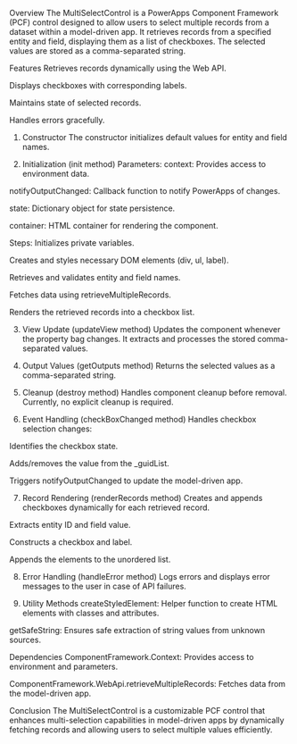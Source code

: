Overview
The MultiSelectControl is a PowerApps Component Framework (PCF) control designed to allow users to select multiple records from a dataset within a model-driven app. It retrieves records from a specified entity and field, displaying them as a list of checkboxes. The selected values are stored as a comma-separated string.

Features
Retrieves records dynamically using the Web API.

Displays checkboxes with corresponding labels.

Maintains state of selected records.

Handles errors gracefully.

1. Constructor
The constructor initializes default values for entity and field names.

2. Initialization (init method)
Parameters:
context: Provides access to environment data.

notifyOutputChanged: Callback function to notify PowerApps of changes.

state: Dictionary object for state persistence.

container: HTML container for rendering the component.

Steps:
Initializes private variables.

Creates and styles necessary DOM elements (div, ul, label).

Retrieves and validates entity and field names.

Fetches data using retrieveMultipleRecords.

Renders the retrieved records into a checkbox list.

3. View Update (updateView method)
Updates the component whenever the property bag changes. It extracts and processes the stored comma-separated values.

4. Output Values (getOutputs method)
Returns the selected values as a comma-separated string.

5. Cleanup (destroy method)
Handles component cleanup before removal. Currently, no explicit cleanup is required.

6. Event Handling (checkBoxChanged method)
Handles checkbox selection changes:

Identifies the checkbox state.

Adds/removes the value from the _guidList.

Triggers notifyOutputChanged to update the model-driven app.

7. Record Rendering (renderRecords method)
Creates and appends checkboxes dynamically for each retrieved record.

Extracts entity ID and field value.

Constructs a checkbox and label.

Appends the elements to the unordered list.




8. Error Handling (handleError method)
Logs errors and displays error messages to the user in case of API failures.

9. Utility Methods
createStyledElement: Helper function to create HTML elements with classes and attributes.

getSafeString: Ensures safe extraction of string values from unknown sources.

Dependencies
ComponentFramework.Context<IInputs>: Provides access to environment and parameters.

ComponentFramework.WebApi.retrieveMultipleRecords: Fetches data from the model-driven app.

Conclusion
The MultiSelectControl is a customizable PCF control that enhances multi-selection capabilities in model-driven apps by dynamically fetching records and allowing users to select multiple values efficiently.
